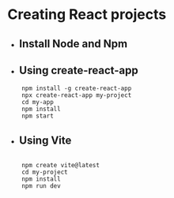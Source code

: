 # Creating React projects

- ## Install Node and Npm

- ## Using create-react-app

```
    npm install -g create-react-app
    npx create-react-app my-project
    cd my-app
    npm install
    npm start

```

- ## Using Vite
```

    npm create vite@latest
    cd my-project
    npm install
    npm run dev    

```
